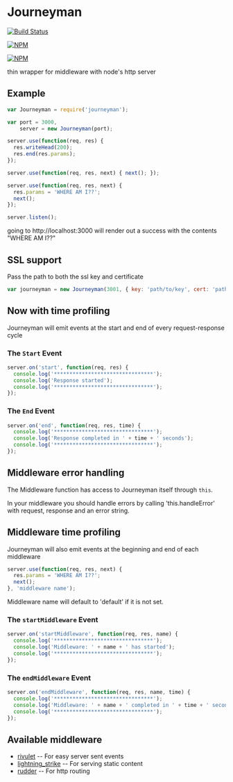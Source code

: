 # Journeyman

[![Build Status](https://travis-ci.org/bthesorceror/journeyman.png?branch=master)](https://travis-ci.org/bthesorceror/journeyman)

[![NPM](https://nodei.co/npm-dl/journeyman.png)](https://nodei.co/npm/journeyman/)

[![NPM](https://nodei.co/npm/journeyman.png?downloads=true)](https://nodei.co/npm/journeyman/)

thin wrapper for middleware with node's http server

## Example

```javascript
var Journeyman = require('journeyman');

var port = 3000,
    server = new Journeyman(port);

server.use(function(req, res) {
  res.writeHead(200);
  res.end(res.params);
});

server.use(function(req, res, next) { next(); });

server.use(function(req, res, next) {
  res.params = 'WHERE AM I??';
  next();
});

server.listen();
```

going to http://localhost:3000 will render out a success with the contents "WHERE AM I??"

## SSL support

Pass the path to both the ssl key and certificate

```javascript
var journeyman = new Journeyman(3001, { key: 'path/to/key', cert: 'path/to/certificate' });
```

## Now with time profiling

Journeyman will emit events at the start and end of every request-response cycle

### The `Start` Event

```javascript
server.on('start', function(req, res) {
  console.log('********************************');
  console.log('Response started');
  console.log('********************************');
});
```

### The `End` Event

```javascript
server.on('end', function(req, res, time) {
  console.log('********************************');
  console.log('Response completed in ' + time + ' seconds');
  console.log('********************************');
});
```

## Middleware error handling

The Middleware function has access to Journeyman itself through `this`.

In your middleware you should handle errors by calling 'this.handleError' with request, response and an error string.


## Middleware time profiling

Journeyman will also emit events at the beginning and end of each middleware

```javascript
server.use(function(req, res, next) {
  res.params = 'WHERE AM I??';
  next();
}, 'middleware name');
```

Middleware name will default to 'default' if it is not set.

### The `startMiddleware` Event

```javascript
server.on('startMiddleware', function(req, res, name) {
  console.log('********************************');
  console.log('Middleware: ' + name + ' has started');
  console.log('********************************');
});
```

### The `endMiddleware` Event

```javascript
server.on('endMiddleware', function(req, res, name, time) {
  console.log('********************************');
  console.log('Middleware: ' + name + ' completed in ' + time + ' seconds');
  console.log('********************************');
});
```

## Available middleware

- [rivulet](http://github.com/bthesorceror/rivulet) -- For easy server sent events
- [lightning_strike](http://github.com/bthesorceror/lightning_strike) -- For serving static content
- [rudder](http://github.com/bthesorceror/rudder) -- For http routing
